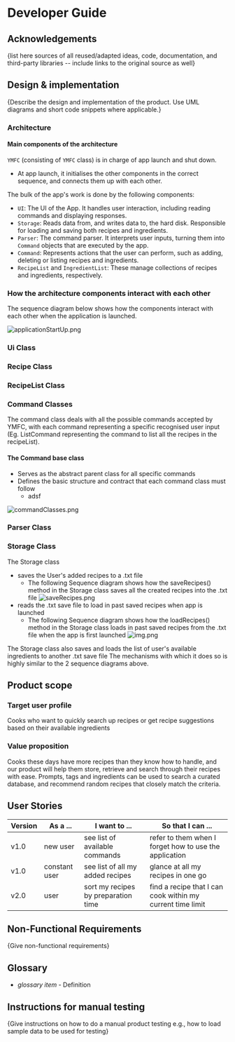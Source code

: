 # Developer Guide

## Acknowledgements

{list here sources of all reused/adapted ideas, code, documentation, and third-party libraries 
-- include links to the original source as well}

## Design & implementation

{Describe the design and implementation of the product. Use UML diagrams and short code snippets where applicable.}

### Architecture

#### Main components of the architecture
`YMFC` (consisting of `YMFC` class) is in charge of app launch and shut down. 
- At app launch, it initialises the other components in the correct sequence, and connects them up with each other.

The bulk of the app's work is done by the following components:
- `UI`: The UI of the App. It handles user interaction, including reading commands and displaying responses.
- `Storage`: Reads data from, and writes data to, the hard disk. 
Responsible for loading and saving both recipes and ingredients.
- `Parser`: The command parser. It interprets user inputs,
turning them into `Command` objects that are executed by the app. 
- `Command`: Represents actions that the user can perform, such as adding, deleting or listing recipes and ingredients.
- `RecipeList` and `IngredientList`: These manage collections of recipes and ingredients, respectively. 


### How the architecture components interact with each other
The sequence diagram below shows how the components interact with each other when the application is launched.

![applicationStartUp.png](ApplicationStartUpSequenceDiagram.png)

### Ui Class

### Recipe Class

### RecipeList Class

### Command Classes
The command class deals with all the possible commands accepted by YMFC, with each command representing a specific 
recognised user input (Eg. ListCommand representing the command to list all the recipes in the recipeList).

#### The Command base class

- Serves as the abstract parent class for all specific commands
- Defines the basic structure and contract that each command class must follow
    - adsf

![commandClasses.png](commandsClassDiagram.png)
### Parser Class
 
### Storage Class
The Storage class
- saves the User's added recipes to a .txt file
  - The following Sequence diagram shows how the saveRecipes() method in the Storage class
  saves all the created recipes into the .txt file
![saveRecipes.png](saveRecipesSequenceDiagram.png)
- reads the .txt save file to load in past saved recipes when app is launched
  - The following Sequence diagram shows how the loadRecipes() method in the Storage class
    loads in past saved recipes from the .txt file when the app is first launched
  ![img.png](loadRecipesSequenceDiagram.png)

The Storage class also saves and loads the list of user's available ingredients to another .txt save file
The mechanisms with which it does so is highly similar to the 2 sequence diagrams above.

## Product scope
### Target user profile

Cooks who want to quickly search up recipes or get recipe suggestions based on their available ingredients

### Value proposition

Cooks these days have more recipes than they know how to handle, and our product will help them store, retrieve and
search through their recipes with ease. Prompts, tags and ingredients can be used to search a curated database,
and recommend random recipes that closely match the criteria.

## User Stories

| Version | As a ...      | I want to ...                       | So that I can ...                                          |
|---------|---------------|-------------------------------------|------------------------------------------------------------|
| v1.0    | new user      | see list of available commands      | refer to them when I forget how to use the application     |
| v1.0    | constant user | see list of all my added recipes    | glance at all my recipes in one go                         |
| v2.0    | user          | sort my recipes by preparation time | find a recipe that I can cook within my current time limit |


## Non-Functional Requirements

{Give non-functional requirements}

## Glossary

* *glossary item* - Definition

## Instructions for manual testing

{Give instructions on how to do a manual product testing e.g., how to load sample data to be used for testing}
